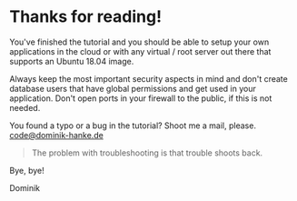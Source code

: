 # Thanks for reading!

You've finished the tutorial and you should be able to setup your own applications in the cloud or with any virtual / root server out there that supports an Ubuntu 18.04 image.

Always keep the most important security aspects in mind and don't create database users that have global permissions and get used in your application. Don't open ports in your firewall to the public, if this is not needed.

You found a typo or a bug in the tutorial? Shoot me a mail, please.
[code@dominik-hanke.de](mailto:code@dominik-hanke.de)

<blockquote>
  The problem with troubleshooting is that trouble shoots back.
</blockquote>

Bye, bye!

Dominik
